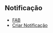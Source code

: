 ## Notificação
- [FAB](http://technxt.net/how-to-create-a-floating-action-button-in-android-app/)
- [Criar Notificação](https://developer.android.com/training/notify-user/build-notification)
